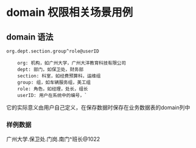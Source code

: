 # domain 权限相关场景用例

## domain 语法

```
org.dept.section.group^role@userID

    org: 机构，如广州大学，广州大洋教育科技有限公司
    dept: 部门，如保卫处，财务部
    section: 科室，如经费预算科，运维组
    group: 组，如车辆服务组，美工组
    role: 角色，如经理，处长，组长
    userID: 用户在系统中的编号，`    
```
它的实际意义由用户自己定义，在保存数据时保存在业务数据表的domain列中

### 样例数据
广州大学.保卫处.门岗.南门^班长@1022

